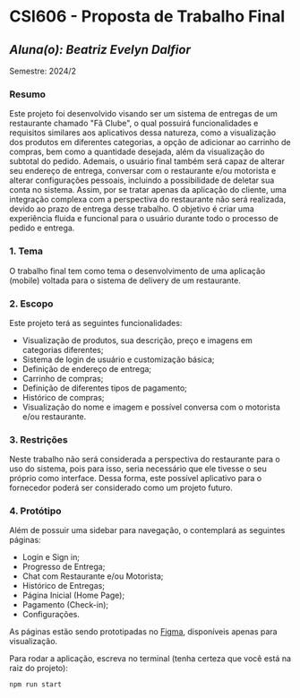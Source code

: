 # **CSI606 - Proposta de Trabalho Final**

## *Aluna(o): Beatriz Evelyn Dalfior*

Semestre: 2024/2

### Resumo

Este projeto foi desenvolvido visando ser um sistema de entregas de um restaurante chamado "Fã Clube", o qual possuirá funcionalidades e requisitos similares aos aplicativos dessa natureza, como a visualização dos produtos em diferentes categorias, a opção de adicionar ao carrinho de compras, bem como a quantidade desejada, além da visualização do subtotal do pedido. Ademais, o usuário final também será capaz de alterar seu endereço de entrega, conversar com o restaurante e/ou motorista e alterar configurações pessoais, incluindo a possibilidade de deletar sua conta no sistema. Assim, por se tratar apenas da aplicação do cliente, uma integração complexa com a perspectiva do restaurante não será realizada, devido ao prazo de entrega desse trabalho. O objetivo é criar uma experiência fluida e funcional para o usuário durante todo o processo de pedido e entrega.


### 1. Tema

O trabalho final tem como tema o desenvolvimento de uma aplicação (mobile) voltada para o sistema de delivery de um restaurante.

### 2. Escopo

Este projeto terá as seguintes funcionalidades:
- Visualização de produtos, sua descrição, preço e imagens em categorias diferentes;
- Sistema de login de usuário e customização básica;
- Definição de endereço de entrega;
- Carrinho de compras;
- Definição de diferentes tipos de pagamento;
- Histórico de compras;
- Visualização do nome e imagem e possível conversa com o motorista e/ou restaurante.

### 3. Restrições

Neste trabalho não será considerada a perspectiva do restaurante para o uso do sistema, pois para isso, seria necessário que ele tivesse o seu próprio como interface. Dessa forma, este possível aplicativo para o fornecedor poderá ser considerado como um projeto futuro.

### 4. Protótipo

Além de possuir uma sidebar para navegação, o contemplará as seguintes páginas:
- Login e Sign in;
- Progresso de Entrega;
- Chat com Restaurante e/ou Motorista;
- Histórico de Entregas;
- Página Inicial (Home Page);
- Pagamento (Check-in);
- Configurações.

As páginas estão sendo prototipadas no [Figma](https://www.figma.com/design/OtLioskCN4mc9hX3vSTpwk/Fan-Club-Delivery?node-id=4-137&t=vJl7Nx57yWordrTt-1), disponíveis apenas para visualização.


Para rodar a aplicação, escreva no terminal (tenha certeza que você está na raiz do projeto):
``` bash
npm run start
```
